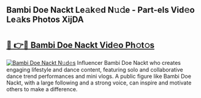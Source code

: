 ## Bambi Doe Nackt Le𝚊k𝚎d N𝚞𝚍e - Part-eIs Vid𝚎o Le𝚊ks Photos XijDA

# <h2><a href="http://fb9o4l.evod.top/?m=Bambi+Doe+Nackt">🔗 👉🔴 Bambi Doe Nackt Vid𝚎o Ph𝚘t𝚘s</a></h2>

[![Bambi Doe Nackt N𝚞d𝚎s](https://i.imgur.com/8V9OHl7.gif)](http://fb9o4l.evod.top/?m=Bambi+Doe+Nackt)
Influencer Bambi Doe Nackt who creates engaging lifestyle and dance content, featuring solo and collaborative dance trend performances and mini vlogs. A public figure like Bambi Doe Nackt, with a large following and a strong voice, can inspire and motivate others to make a difference. 
